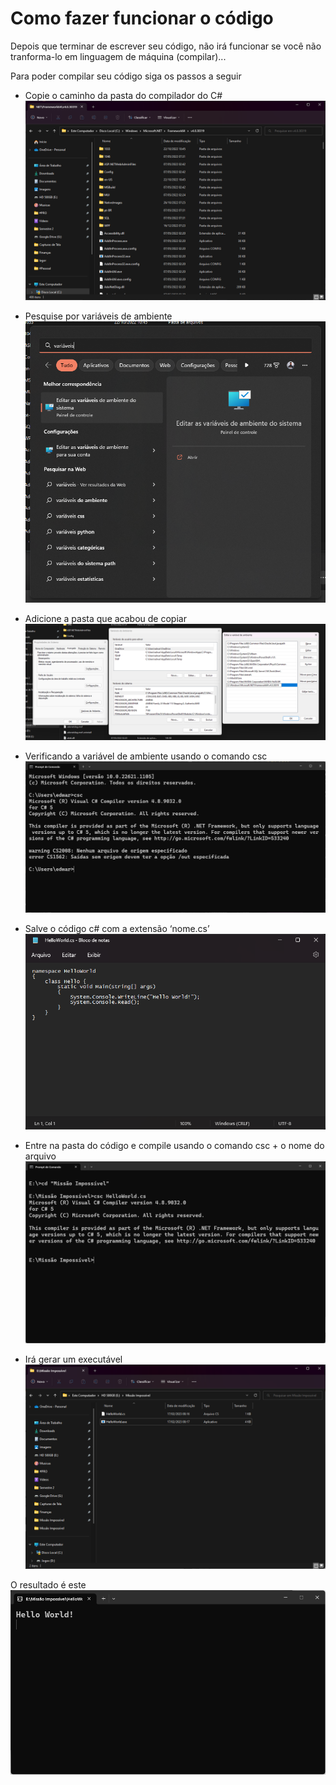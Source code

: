 # Como fazer funcionar o código
Depois que terminar de escrever seu código, não irá funcionar se você não tranforma-lo em linguagem de máquina (compilar)...

Para poder compilar seu código siga os passos a seguir

- Copie o caminho da pasta do compilador do C#
![1](https://github.com/dev-edward/hello-world-csharp/blob/main/img/1.png)

- Pesquise por variáveis de ambiente
![2](https://github.com/dev-edward/hello-world-csharp/blob/main/img/2.png)

- Adicione a pasta que acabou de copiar
![3](https://github.com/dev-edward/hello-world-csharp/blob/main/img/3.png)

- Verificando a variável de ambiente usando o comando csc
![4](https://github.com/dev-edward/hello-world-csharp/blob/main/img/4.png)

- Salve o código c# com a extensão ‘nome.cs’
![5](https://github.com/dev-edward/hello-world-csharp/blob/main/img/5.png)

- Entre na pasta do código e compile usando o comando csc + o nome do arquivo
![6](https://github.com/dev-edward/hello-world-csharp/blob/main/img/6.png)

- Irá gerar um executável
![7](https://github.com/dev-edward/hello-world-csharp/blob/main/img/7.png)


O resultado é este
![8](https://github.com/dev-edward/hello-world-csharp/blob/main/img/8.png)

